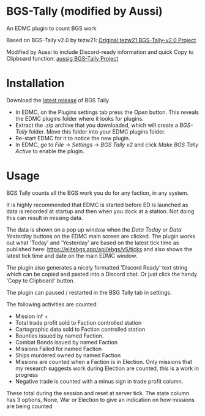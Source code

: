# BGS-Tally (modified by Aussi)

An EDMC plugin to count BGS work

Based on BGS-Tally v2.0 by tezw21: [Original tezw21 BGS-Tally-v2.0 Project](https://github.com/tezw21/BGS-Tally-v2.0)

Modified by Aussi to include Discord-ready information and quick Copy to Clipboard function: [aussig BGS-Tally Project](https://github.com/aussig/BGS-Tally)


# Installation

Download the [latest release](https://github.com/aussig/BGS-Tally/releases/) of BGS Tally
 - In EDMC, on the Plugins settings tab press the _Open_ button. This reveals the EDMC plugins folder where it looks for plugins.
 - Extract the .zip archive that you downloaded, which will create a _BGS-Tally_ folder. Move this folder into your EDMC plugins folder.
 - Re-start EDMC for it to notice the new plugin.
 - In EDMC, go to _File_ -> _Settings_ -> _BGS Tally v2_ and click _Make BGS Tally Active_ to enable the plugin.


# Usage

BGS Tally counts all the BGS work you do for any faction, in any system. 

It is highly recommended that EDMC is started before ED is launched as data is recorded at startup and then when you dock at a station. Not doing this can result in missing data.

The data is shown on a pop up window when the _Data Today_ or _Data Yesterday_ buttons on the EDMC main screen are clicked. The plugin works out what 'Today' and 'Yesterday' are based on the latest tick time as published here: https://elitebgs.app/api/ebgs/v5/ticks and also shows the latest tick time and date on the main EDMC window.

The plugin also generates a nicely formatted 'Discord Ready' text string which can be copied and pasted into a Discord chat. Or just click the handy 'Copy to Clipboard' button.

The plugin can paused / restarted in the BSG Tally tab in settings.

The following activities are counted: 
- Mission inf +
- Total trade profit sold to Faction controlled station
- Cartographic data sold to Faction controlled station
- Bounties issued by named Faction.
- Combat Bonds issued by named Faction
- Missions Failed for named Faction
- Ships murdered owned by named Faction
- Missions are counted when a Faction is in Election. Only missions that my research suggests work during Election are counted, this is a work in progress
- Negative trade is counted with a minus sign in trade profit column.

These total during the session and reset at server tick.
The state column has 3 options, None, War or Election to give an indication on how missions are being counted
